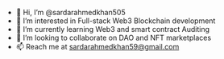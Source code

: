 - 👋 Hi, I’m @sardarahmedkhan505
- 👀 I’m interested in Full-stack Web3 Blockchain development
- 🌱 I’m currently learning Web3 and smart contract Auditing
- 💞️ I’m looking to collaborate on DAO and NFT marketplaces
- 📫 Reach me at sardarahmedkhan59@gmail.com

<!---
sardarahmedkhan505/sardarahmedkhan505 is a ✨ special ✨ repository because its `README.md` (this file) appears on your GitHub profile.
You can click the Preview link to take a look at your changes.
--->
